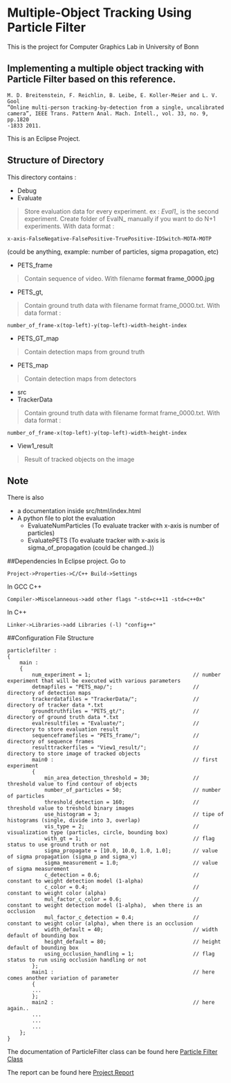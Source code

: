# Multiple-Object Tracking Using Particle Filter
This is the project for Computer Graphics Lab in University of Bonn
## Implementing a multiple object tracking with Particle Filter based on this reference.
```
M. D. Breitenstein, F. Reichlin, B. Leibe, E. Koller-Meier and L. V. Gool
”Online multi-person tracking-by-detection from a single, uncalibrated
camera”, IEEE Trans. Pattern Anal. Mach. Intell., vol. 33, no. 9, pp.1820
-1833 2011.
```

This is an Eclipse Project.

## Structure of Directory
This directory contains :
- Debug
- Evaluate
> Store evaluation data for every experiment. ex : *Eval1_* is the second experiment. Create folder of EvalN_ manually if you want to do N+1 experiments. With data format : 
```
x-axis-FalseNegative-FalsePositive-TruePositive-IDSwitch-MOTA-MOTP
```
(could be anything, example: number of particles, sigma propagation, etc)

- PETS_frame
> Contain sequence of video. With filename **format frame_0000.jpg**

- PETS_gt,
> Contain ground truth data with filename format frame_0000.txt. With data format :
```
number_of_frame-x(top-left)-y(top-left)-width-height-index
```

- PETS_GT_map
> Contain detection maps from ground truth

- PETS_map
> Contain detection maps from detectors
- src
- TrackerData
> Contain ground truth data with filename format frame_0000.txt. With data format : 
 ```
 number_of_frame-x(top-left)-y(top-left)-width-height-index
 ```
- View1_result
> Result of tracked objects on the image

## Note 
There is also 
- a documentation inside src/html/index.html
- A python file to plot the evaluation
	- EvaluateNumParticles (To evaluate tracker with x-axis is number of particles)
	- EvaluatePETS (To evaluate tracker with x-axis is sigma_of_propagation (could be changed..))

##Dependencies
In Eclipse project. Go to
```
Project->Properties->C/C++ Build->Settings
```

In GCC C++
```
Compiler->Miscelanneous->add other flags "-std=c++11 -std=c++0x"
```

In C++ 
```
Linker->Libraries->add Libraries (-l) "config++"
```


##Configuration File Structure

```
particlefilter :
{
    main :
    {
        num_experiment = 1;									// number experiment that will be executed with various parameters
        detmapfiles = "PETS_map/";							// directory of detection maps
        trackerdatafiles = "TrackerData/";					// directory of tracker data *.txt
        groundtruthfiles = "PETS_gt/";						// directory of ground truth data *.txt
        evalresultfiles = "Evaluate/";						// directory to store evaluation result
        sequenceframefiles = "PETS_frame/";					// directory of sequence frames
        resulttrackerfiles = "View1_result/";				// directory to store image of tracked objects
        main0 :												// first experiment
        {
            min_area_detection_threshold = 30;				// threshold value to find contour of objects
            number_of_particles = 50;						// number of particles
            threshold_detection = 160;						// threshold value to treshold binary images
            use_histogram = 3;								// tipe of histograms (single, divide into 3, overlap)
            vis_type = 2;									// visualization type (particles, circle, bounding box)
            with_gt = 1;									// flag status to use ground truth or not
            sigma_propagate = [10.0, 10.0, 1.0, 1.0];		// value of sigma propagation (sigma_p and sigma_v)
            sigma_measurement = 1.0;						// value of sigma measurement
            c_detection = 0.6;								// constant to weight detection model (1-alpha)
            c_color = 0.4;									// constant to weight color (alpha)
            mul_factor_c_color = 0.6;						// constant to weight detection model (1-alpha),  when there is an occlusion
            mul_factor_c_detection = 0.4;					// constant to weight color (alpha), when there is an occlusion
            width_default = 40;								// width default of bounding box
            height_default = 80;							// height default of bounding box
            using_occlusion_handling = 1;					// flag status to run using occlusion handling or not
        };
        main1 :												// here comes another variation of parameter
        {
        ...
        };
        main2 :												// here again..
        ...
        ...
        ...
    };
}
```

The documentation of ParticleFilter class can be found here [Particle Filter Class](https://mabdh.github.io/Particle-Filter/classParticleFilter.html)

The report can be found here [Project Report](https://github.com/mabdh/Particle-Filter/blob/master/pdf/LabReportv2.pdf)

